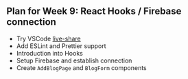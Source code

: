 ## Plan for Week 9: React Hooks / Firebase connection

* Try VSCode [live-share](https://code.visualstudio.com/blogs/2017/11/15/live-share)
* Add ESLint and Prettier support
* Introduction into Hooks
* Setup Firebase and establish connection
* Create `AddBlogPage` and `BlogForm` components

